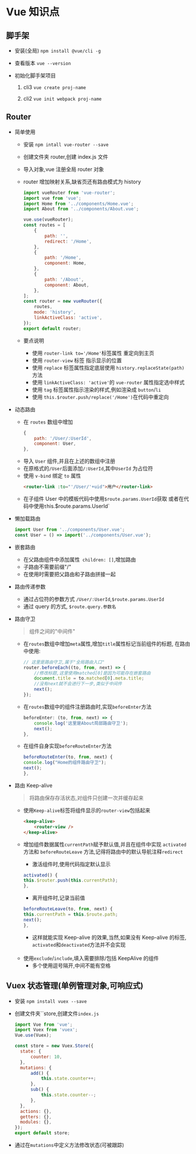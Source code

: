 # Vue 知识点

## 脚手架

- 安装(全局) `npm install @vue/cli -g`

- 查看版本 `vue --version`

- 初始化脚手架项目

  1.  cli3 `vue create proj-name`

  2.  cli2 `vue init webpack proj-name`

## Router

- 简单使用

  - 安装 `npm intall vue-router --save`
  - 创建文件夹 router,创建 index.js 文件
  - 导入对象,vue 注册全局 router 对象
  - router 增加映射关系,缺省页还有路由模式为 history

    ```js
    import vueRouter from 'vue-router';
    import vue from 'vue';
    import Home from '../components/Home.vue';
    import About from '../components/About.vue';

    vue.use(vueRouter);
    const routes = [
    	{
    		path: '',
    		redirect: '/Home',
    	},
    	{
    		path: '/Home',
    		component: Home,
    	},
    	{
    		path: '/About',
    		component: About,
    	},
    ];
    const router = new vueRouter({
    	routes,
    	mode: 'history',
    	linkActiveClass: 'active',
    });
    export default router;
    ```

  - 要点说明
    - 使用 `router-link to='/Home'`标签属性 重定向到主页
    - 使用 `router-view` 标签 指示显示的位置
    - 使用 `replace` 标签属性指定底层使用 `history.replaceState(path)` 方法
    - 使用 `linkActiveClass: 'active'`的 `vue-router` 属性指定选中样式
    - 使用 `tag` 标签属性指示渲染的样式,例如渲染成 `button`/`li`
    - 使用 `this.$router.push/replace('/Home')`在代码中重定向

- 动态路由

  - 在 `routes` 数组中增加
    ```js
    {
    	path: '/User/:UserId',
    	component: User,
    },
    ```
  - 导入 `User` 组件,并且在上述的数组中注册
  - 在原格式的`/User`后面添加`/:UserId`,其中`UserId` 为占位符
  - 使用 `v-bind` 绑定 `to` 属性
    ```html
    <router-link :to="'/User/'+uid">用户</router-link>
    ```
  - 在子组件 User 中的模板代码中使用`$route.params.UserId`获取
    或者在代码中使用`t`his.\$route.params.UserId`

- 懒加载路由

  ```js
  import User from '../components/User.vue';
  const User = () => import('../components/User.vue');
  ```

- 嵌套路由

  - 在父路由组件中添加属性` children: []`,增加路由
  - 子路由不需要前缀"/"
  - 在使用时需要把父路由和子路由拼接一起

- 路由传递参数

  - 通过占位符的参数方式 `/User/:UserId`,`$route.params.UserId`
  - 通过 query 的方式, `$route.query.参数名`

- 路由守卫

  > 组件之间的"中间件"

  - 在`routes`数组中增加`meta`属性,增加`title`属性标记当前组件的标题,
    在路由中使用:

    ```js
    // 这里是路由守卫,属于"全局路由入口"
    router.beforeEach((to, from, next) => {
    	//修改标题,这里使用matched[0]是因为可能存在嵌套路由
    	document.title = to.matched[0].meta.title;
    	//没有next就不会进行下一步,类似于中间件
    	next();
    });
    ```

  - 在`routes`数组中的组件注册路由时,实现`beforeEnter`方法

    ```js
    beforeEnter: (to, from, next) => {
    	console.log('这里是About局部路由守卫');
    	next();
    },
    ```

  - 在组件自身实现`beforeRouteEnter`方法
    ```js
    beforeRouteEnter(to, from, next) {
    console.log("Home的组件路由守卫");
    next();
    },
    ```

- 路由 Keep-alive

  > 将路由保存存活状态,对组件只创建一次并缓存起来

  - 使用`Keep-alive`标签将组件显示的`router-view`包括起来
    ```html
    <keep-alive>
    	<router-view />
    </keep-alive>
    ```
  - 增加组件数据属性`currentPath`赋予默认值,并且在组件中实现 `activated` 方法和 `beforeRouteLeave` 方法,记得将路由中的默认导航注释`redirect`

    - 激活组件时,使用代码指定默认显示

    ```js
    activated() {
    this.$router.push(this.currentPath);
    },
    ```

    - 离开组件时,记录当前值

    ```js
    beforeRouteLeave(to, from, next) {
    this.currentPath = this.$route.path;
    next();
    },
    ```

    - 这样就能实现 Keep-alive 的效果,当然,如果没有 Keep-alive 的标签,
      `activated`和`deactivated`方法并不会实现

   <br>

  - 使用`exclude`/`include`,填入需要排除/包括 KeepAlive 的组件
    - 多个使用逗号隔开,中间不能有空格

## Vuex 状态管理(单例管理对象,可响应式)

- 安装 `npm install vuex --save`
- 创建文件夹``store,创建文件`index.js`

  ```js
  import Vue from 'vue';
  import Vuex from 'vuex';
  Vue.use(Vuex);

  const store = new Vuex.Store({
  	state: {
  		counter: 10,
  	},
  	mutations: {
  		add() {
  			this.state.counter++;
  		},
  		sub() {
  			this.state.counter--;
  		},
  	},
  	actions: {},
  	getters: {},
  	modules: {},
  });
  export default store;
  ```

- 通过在`mutations`中定义方法修改状态(可被跟踪)
